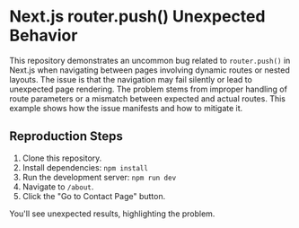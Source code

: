 # Next.js router.push() Unexpected Behavior

This repository demonstrates an uncommon bug related to `router.push()` in Next.js when navigating between pages involving dynamic routes or nested layouts.  The issue is that the navigation may fail silently or lead to unexpected page rendering. The problem stems from improper handling of route parameters or a mismatch between expected and actual routes.  This example shows how the issue manifests and how to mitigate it.

## Reproduction Steps

1. Clone this repository.
2. Install dependencies: `npm install`
3. Run the development server: `npm run dev`
4. Navigate to `/about`.
5. Click the "Go to Contact Page" button. 

You'll see unexpected results, highlighting the problem.